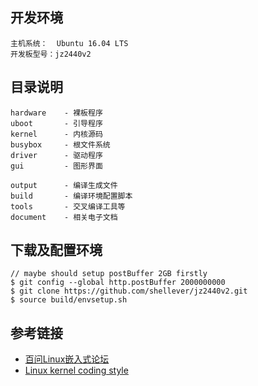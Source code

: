## 开发环境

```
主机系统：  Ubuntu 16.04 LTS 
开发板型号：jz2440v2
```


## 目录说明

```
hardware    - 裸板程序
uboot       - 引导程序
kernel      - 内核源码
busybox     - 根文件系统
driver      - 驱动程序
gui         - 图形界面

output      - 编译生成文件
build       - 编译环境配置脚本
tools       - 交叉编译工具等
document    - 相关电子文档
```


## 下载及配置环境

```
// maybe should setup postBuffer 2GB firstly
$ git config --global http.postBuffer 2000000000
$ git clone https://github.com/shellever/jz2440v2.git
$ source build/envsetup.sh
```


## 参考链接

- [百问Linux嵌入式论坛](http://bbs.100ask.org/forum.php)
- [Linux kernel coding style](https://www.kernel.org/doc/html/latest/process/coding-style.html)

